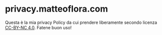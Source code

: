 # privacy.matteoflora.com
Questa è la mia privacy Policy da cui prendere liberamente secondo  licenza [CC-BY-NC 4.0](https://creativecommons.org/licenses/by-nc/4.0/legalcode.it).
Fatene buon uso!
